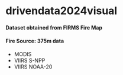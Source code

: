 # drivendata2024visual

#### **Dataset obtained from FIRMS Fire Map**

#### **Fire Source: 375m data**
  * MODIS
  * VIIRS S-NPP
  * VIIRS NOAA-20
